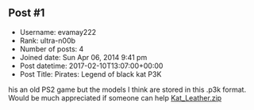 ## Post #1
- Username: evamay222
- Rank: ultra-n00b
- Number of posts: 4
- Joined date: Sun Apr 06, 2014 9:41 pm
- Post datetime: 2017-02-10T13:07:00+00:00
- Post Title: Pirates: Legend of black kat P3K

his an old PS2 game but the models I think are stored in this .p3k format. Would be much appreciated if someone can help
[Kat_Leather.zip](https://xentaxbackup.github.io/file/12429_Kat_Leather.zip)
